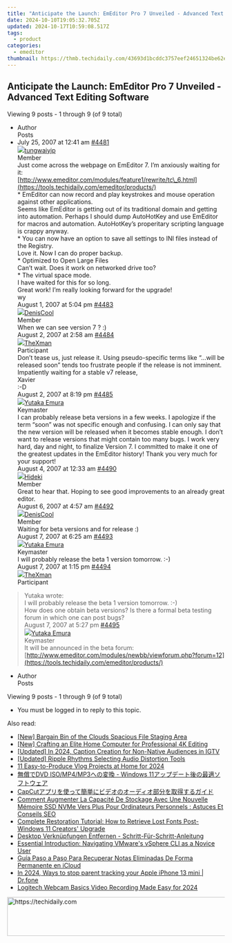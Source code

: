 ```yaml
---
title: "Anticipate the Launch: EmEditor Pro 7 Unveiled - Advanced Text Editing Software"
date: 2024-10-10T19:05:32.705Z
updated: 2024-10-17T10:59:08.517Z
tags:
  - product
categories:
  - emeditor
thumbnail: https://thmb.techidaily.com/43693d1bcddc3757eef24651324be62efb3dc8d54599f3df8a30593f96e0aa27.jpg
---
```


## Anticipate the Launch: EmEditor Pro 7 Unveiled - Advanced Text Editing Software

Viewing 9 posts - 1 through 9 (of 9 total)

* Author  
Posts
* July 25, 2007 at 12:41 am [#4481](https://tools.techidaily.com/emeditor/products/)  
[![](https://secure.gravatar.com/avatar/d6369e8a8a3a00e79bba94ce88d22503?s=80&d=identicon&r=g)tungwaiyip](https://www.emeditor.com/forums/users/tungwaiyip/ "View tungwaiyip's profile")  
Member  
Just come across the webpage on EmEditor 7\. I’m anxiously waiting for it:  
[http://www.emeditor.com/modules/feature1/rewrite/tc\_6.html](https://tools.techidaily.com/emeditor/products/)  
 \* EmEditor can now record and play keystrokes and mouse operation against other applications.  
 Seems like EmEditor is getting out of its traditional domain and getting into automation. Perhaps I should dump AutoHotKey and use EmEditor for macros and automation. AutoHotKey’s properitary scripting language is crappy anyway.  
 \* You can now have an option to save all settings to INI files instead of the Registry.  
 Love it. Now I can do proper backup.  
 \* Optimized to Open Large Files  
 Can’t wait. Does it work on networked drive too?  
 \* The virtual space mode.  
 I have waited for this for so long.  
 Great work! I’m really looking forward for the upgrade!  
 wy  
August 1, 2007 at 5:04 pm [#4483](https://tools.techidaily.com/emeditor/products/)  
[![](https://secure.gravatar.com/avatar/4d0cb80d432b2a5a8d648a841d483d63?s=80&d=identicon&r=g)DenisCool](https://www.emeditor.com/forums/users/DenisCool/ "View DenisCool's profile")  
Member  
When we can see version 7 ? :)  
August 2, 2007 at 2:58 am [#4484](https://tools.techidaily.com/emeditor/products/)  
[![](https://secure.gravatar.com/avatar/efa0a8bedb452cdc309443639e23c099?s=80&d=identicon&r=g)TheXman](https://www.emeditor.com/forums/users/TheXman/ "View TheXman's profile")  
Participant  
Don’t tease us, just release it. Using pseudo-specific terms like “…will be released soon” tends too frustrate people if the release is not imminent.  
 Impatiently waiting for a stable v7 release,  
 Xavier  
 :-D  
August 2, 2007 at 8:19 pm [#4485](https://tools.techidaily.com/emeditor/products/)  
[![](https://secure.gravatar.com/avatar/a0a6377144ed3636f985d87303f65ed2?s=80&d=identicon&r=g)Yutaka Emura](https://www.emeditor.com/forums/users/yemura/ "View Yutaka Emura's profile")  
Keymaster  
I can probably release beta versions in a few weeks. I apologize if the term “soon” was not specific enough and confusing. I can only say that the new version will be released when it becomes stable enough. I don’t want to release versions that might contain too many bugs. I work very hard, day and night, to finalize Version 7\. I committed to make it one of the greatest updates in the EmEditor history! Thank you very much for your support!  
August 4, 2007 at 12:33 am [#4490](https://tools.techidaily.com/emeditor/products/)  
[![](https://secure.gravatar.com/avatar/dae532c654f6f75d9c663721ee67444b?s=80&d=identicon&r=g)Hideki](https://www.emeditor.com/forums/users/Hideki/ "View Hideki's profile")  
Member  
Great to hear that. Hoping to see good improvements to an already great editor.  
August 6, 2007 at 4:57 am [#4492](https://tools.techidaily.com/emeditor/products/)  
[![](https://secure.gravatar.com/avatar/4d0cb80d432b2a5a8d648a841d483d63?s=80&d=identicon&r=g)DenisCool](https://www.emeditor.com/forums/users/DenisCool/ "View DenisCool's profile")  
Member  
Waiting for beta versions and for release :)  
August 7, 2007 at 6:25 am [#4493](https://tools.techidaily.com/emeditor/products/)  
[![](https://secure.gravatar.com/avatar/a0a6377144ed3636f985d87303f65ed2?s=80&d=identicon&r=g)Yutaka Emura](https://www.emeditor.com/forums/users/yemura/ "View Yutaka Emura's profile")  
Keymaster  
I will probably release the beta 1 version tomorrow. :-)  
August 7, 2007 at 1:15 pm [#4494](https://tools.techidaily.com/emeditor/products/)  
[![](https://secure.gravatar.com/avatar/efa0a8bedb452cdc309443639e23c099?s=80&d=identicon&r=g)TheXman](https://www.emeditor.com/forums/users/TheXman/ "View TheXman's profile")  
Participant  
> Yutaka wrote:  
> I will probably release the beta 1 version tomorrow. :-)  
 How does one obtain beta versions? Is there a formal beta testing forum in which one can post bugs?  
August 7, 2007 at 5:27 pm [#4495](https://tools.techidaily.com/emeditor/products/)  
[![](https://secure.gravatar.com/avatar/a0a6377144ed3636f985d87303f65ed2?s=80&d=identicon&r=g)Yutaka Emura](https://www.emeditor.com/forums/users/yemura/ "View Yutaka Emura's profile")  
Keymaster  
It will be announced in the beta forum: [http://www.emeditor.com/modules/newbb/viewforum.php?forum=12](https://tools.techidaily.com/emeditor/products/)
* Author  
Posts

Viewing 9 posts - 1 through 9 (of 9 total)

* You must be logged in to reply to this topic.

<ins class="adsbygoogle"
     style="display:block"
     data-ad-format="autorelaxed"
     data-ad-client="ca-pub-7571918770474297"
     data-ad-slot="1223367746"></ins>

<ins class="adsbygoogle"
     style="display:block"
     data-ad-client="ca-pub-7571918770474297"
     data-ad-slot="8358498916"
     data-ad-format="auto"
     data-full-width-responsive="true"></ins>

<span class="atpl-alsoreadstyle">Also read:</span>
<div><ul>
<li><a href="https://extra-hints.techidaily.com/new-bargain-bin-of-the-clouds-spacious-file-staging-area/"><u>[New] Bargain Bin of the Clouds Spacious File Staging Area</u></a></li>
<li><a href="https://vp-tips.techidaily.com/new-crafting-an-elite-home-computer-for-professional-4k-editing/"><u>[New] Crafting an Elite Home Computer for Professional 4K Editing</u></a></li>
<li><a href="https://instagram-videos.techidaily.com/updated-in-2024-caption-creation-for-non-native-audiences-in-igtv/"><u>[Updated] In 2024, Caption Creation for Non-Native Audiences in IGTV</u></a></li>
<li><a href="https://facebook-video-share.techidaily.com/updated-ripple-rhythms-selecting-audio-distortion-tools/"><u>[Updated] Ripple Rhythms Selecting Audio Distortion Tools</u></a></li>
<li><a href="https://extra-hints.techidaily.com/11-easy-to-produce-vlog-projects-at-home-for-2024/"><u>11 Easy-to-Produce Vlog Projects at Home for 2024</u></a></li>
<li><a href="https://vp-tips.techidaily.com/dvd-isomp4mp3-windows-11/"><u>無償でDVD ISO/MP4/MP3への変換 - Windows 11アップデート後の最適ソフトウェア</u></a></li>
<li><a href="https://blog-min.techidaily.com/1726029794604-capcut/"><u>CapCutアプリを使って簡単にビデオのオーディオ部分を取得するガイド</u></a></li>
<li><a href="https://win-news.techidaily.com/comment-augmenter-la-capacite-de-stockage-avec-une-nouvelle-memoire-ssd-nvme-vers-plus-pour-ordinateurs-personnels-astuces-et-conseils-seo/"><u>Comment Augmenter La Capacité De Stockage Avec Une Nouvelle Mémoire SSD NVMe Vers Plus Pour Ordinateurs Personnels : Astuces Et Conseils SEO</u></a></li>
<li><a href="https://win-news.techidaily.com/complete-restoration-tutorial-how-to-retrieve-lost-fonts-post-windows-11-creators-upgrade/"><u>Complete Restoration Tutorial: How to Retrieve Lost Fonts Post-Windows 11 Creators' Upgrade</u></a></li>
<li><a href="https://win-news.techidaily.com/desktop-verknupfungen-entfernen-schritt-fur-schritt-anleitung/"><u>Desktop Verknüpfungen Entfernen - Schritt-Für-Schritt-Anleitung</u></a></li>
<li><a href="https://win-news.techidaily.com/essential-introduction-navigating-vmwares-vsphere-cli-as-a-novice-user/"><u>Essential Introduction: Navigating VMware's vSphere CLI as a Novice User</u></a></li>
<li><a href="https://win-news.techidaily.com/guia-paso-a-paso-para-recuperar-notas-eliminadas-de-forma-permanente-en-icloud/"><u>Guía Paso a Paso Para Recuperar Notas Eliminadas De Forma Permanente en iCloud</u></a></li>
<li><a href="https://ios-location-track.techidaily.com/in-2024-ways-to-stop-parent-tracking-your-apple-iphone-13-mini-drfone-by-drfone-virtual-ios/"><u>In 2024, Ways to stop parent tracking your Apple iPhone 13 mini | Dr.fone</u></a></li>
<li><a href="https://video-capture.techidaily.com/logitech-webcam-basics-video-recording-made-easy-for-2024/"><u>Logitech Webcam Basics Video Recording Made Easy for 2024</u></a></li>
</ul></div>

<!-- affiliate ads begin -->
<a href="https://ursime.pxf.io/c/5597632/2136548/16384" target="_top" id="2136548">
  <img src="//a.impactradius-go.com/display-ad/16384-2136548" border="0" alt="https://techidaily.com" width="728" height="90"/>
</a>
<img height="0" width="0" src="https://ursime.pxf.io/i/5597632/2136548/16384" style="position:absolute;visibility:hidden;" border="0" />
<!-- affiliate ads end -->

